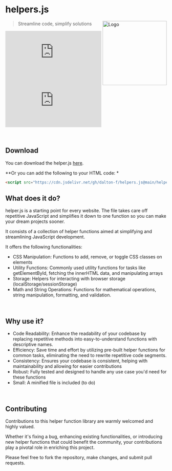 # helpers.js

<img src="https://github.com/Arisamiga/helpers.js/assets/64918822/4dade6ce-4b5e-430a-8113-81129ea89d4e" alt="Logo" style="width:200px;" align="right"/>

> Streamline code, simplify solutions

![GitHub issues](https://img.shields.io/github/issues/dalton-f/helpers.js?color=%23f0db4f) ![Licence](https://img.shields.io/github/license/dalton-f/helpers.js?color=%23f0db4f)

<br>

## Download

You can download the helper.js [here](https://raw.githubusercontent.com/dalton-f/helpers.js/main/helpers.js).


**Or you can add the following to your HTML code: *

```html
<script src="https://cdn.jsdelivr.net/gh/dalton-f/helpers.js@main/helpers.js"></script>
```

## What does it do?

helper.js is a starting point for every website. The file takes care off repetitive JavaScript and simplifies it down to one function so you can make your dream projects sooner.

It consists of a collection of helper functions aimed at simplifying and streamlining JavaScript development.

It offers the following functionalities:

* CSS Manipulation: Functions to add, remove, or toggle CSS classes on elements
* Utility Functions: Commonly used utility functions for tasks like getElementById, fetching the innerHTML data, and manipulating arrays
* Storage: Helpers for interacting with browser storage (localStorage/sessionStorage)
* Math and String Operations: Functions for mathematical operations, string manipulation, formatting, and validation.

<br>

## Why use it?

* Code Readability: Enhance the readability of your codebase by replacing repetitive methods into easy-to-understand functions with descriptive names.
* Efficiency: Save time and effort by utilizing pre-built helper functions for common tasks, eliminating the need to rewrite repetitive code segments.
* Consistency: Ensures your codebase is consistent, helping with maintainability and allowing for easier contributions
* Robust: Fully tested and designed to handle any use case you'd need for these functions
* Small: A minified file is included (to do)

<br>

## Contributing

Contributions to this helper function library are warmly welcomed and highly valued. 

Whether it's fixing a bug, enhancing existing functionalities, or introducing new helper functions that could benefit the community, your contributions play a pivotal role in enriching this project. 

Please feel free to fork the repository, make changes, and submit pull requests. 
